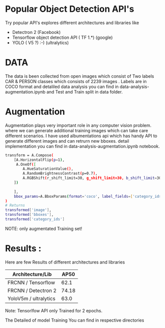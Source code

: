 # Popular Object Detection API's
Try popular API's explores different architectures and libraries like
 - Detectron 2  (Facebook)
- Tensorflow object detection API ( TF 1.*)  (google)
 -  YOLO ( V5 ?) :-) (ultralytics)

# DATA
The data is been collected from open images which consist of Two labels CAR & PERSON classes
which consists of 2239 images .
Labels are in COCO format and detaliled data analysis you can find in  data-analysis-augmentation.ipynb
and Test and Train split in data folder.

# Augmentation
Augmentation plays very important role in any computer vision problem. where we can generate additional 
training images which can take care different scenarios.
I have used albumentations api which has handy API to generate different images and can retrurn new bboxes.
detail implementation you can find in data-analysis-augmentation.ipynb notebook.

```sh
transform = A.Compose(
    [A.HorizontalFlip(p=1),
     A.OneOf([
        A.HueSaturationValue(),
        A.RandomBrightnessContrast(p=0.7),
        A.RGBShift(r_shift_limit=30, g_shift_limit=30, b_shift_limit=30, p=0.3),
    ])
    
    ],
    bbox_params=A.BboxParams(format='coco', label_fields=['category_ids']),
)
# Returns 
transformed['image'],
transformed['bboxes'],
transformed['category_ids']
```
NOTE:  only augmentated Training set!

# Results :
Here are few Results of different architectures and libraries

| Architecture/Lib | AP50 |
| ------ | ------ |
| FRCNN / Tensorflow | 62.1 |
| FRCNN / Detectron 2 | 74.18 |
| YoloV5m / ultralytics  | 63.0 |

Note: Tensorlfow API only Trained for 2 epochs.

The Detailed of model Training You can find in respective directories 


